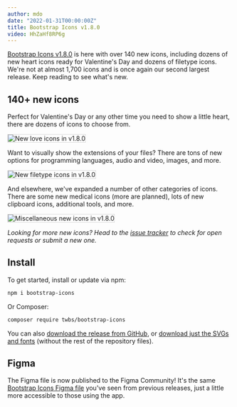 ```yaml
---
author: mdo
date: "2022-01-31T00:00:00Z"
title: Bootstrap Icons v1.8.0
video: HhZaHf8RP6g
---
```


[Bootstrap Icons v1.8.0](https://icons.getbootstrap.com) is here with over 140 new icons, including dozens of new heart icons ready for Valentine's Day and dozens of filetype icons. We're not at almost 1,700 icons and is once again our second largest release. Keep reading to see what's new.

## 140+ new icons

Perfect for Valentine's Day or any other time you need to show a little heart, there are dozens of icons to choose from.

<img src="/assets/img/2022/01/icons-v180-love.png" alt="New love icons in v1.8.0" style="border: 1px solid rgba(0,0,0,.15);">

Want to visually show the extensions of your files? There are tons of new options for programming languages, audio and video, images, and more.

<img src="/assets/img/2022/01/icons-v180-filetypes.png" alt="New filetype icons in v1.8.0" style="border: 1px solid rgba(0,0,0,.15);">

And elsewhere, we've expanded a number of other categories of icons. There are some new medical icons (more are planned), lots of new clipboard icons, additional tools, and more.

<img src="/assets/img/2022/01/icons-v180-misc.png" alt="Miscellaneous new icons in v1.8.0" style="border: 1px solid rgba(0,0,0,.15);">

*Looking for more new icons? Head to the [issue tracker](https://github.com/twbs/icons/issues) to check for open requests or submit a new one.*

## Install

To get started, install or update via npm:

```sh
npm i bootstrap-icons
```

Or Composer:

```sh
composer require twbs/bootstrap-icons
```

You can also [download the release from GitHub](https://github.com/twbs/icons/releases/tag/v1.8.0), or [download just the SVGs and fonts](https://github.com/twbs/icons/releases/download/v1.8.0/bootstrap-icons-1.8.0.zip) (without the rest of the repository files).

## Figma

The Figma file is now published to the Figma Community! It's the same [Bootstrap Icons Figma file](https://www.figma.com/file/cKgRyErzl4pR1WN4NcB5lv/Bootstrap-Icons) you've seen from previous releases, just a little more accessible to those using the app.
